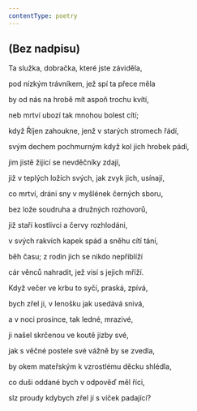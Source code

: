 ```yaml
---
contentType: poetry
---
```


## (Bez nadpisu)

Ta služka, dobračka, které jste záviděla,

pod nízkým trávníkem, jež spí ta přece měla

by od nás na hrobě mít aspoň trochu kvítí,

neb mrtví ubozí tak mnohou bolest cítí;

když Říjen zahoukne, jenž v starých stromech řádí,

svým dechem pochmurným když kol jich hrobek pádí,

jim jistě žijící se nevděčníky zdají,

již v teplých ložích svých, jak zvyk jich, usínají,

co mrtví, dráni sny v myšlének černých sboru,

bez lože soudruha a družných rozhovorů,

již staří kostlivci a červy rozhlodáni,

v svých rakvích kapek spád a sněhu cítí tání,

běh času; z rodin jich se nikdo nepřiblíží

cár věnců nahradit, jež visí s jejich mříží.

Když večer ve krbu to syčí, praská, zpívá,

bych zřel ji, v lenošku jak usedává snivá,

a v noci prosince, tak ledné, mrazivé,

ji našel skrčenou ve koutě jizby své,

jak s věčné postele své vážně by se zvedla,

by okem mateřským k vzrostlému děcku shlédla,

co duši oddané bych v odpověď měl říci,

slz proudy kdybych zřel jí s víček padající?

